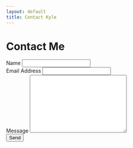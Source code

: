 ```yaml
---
layout: default
title: Contact Kyle
---
```


<div id="contact">
  <h1 class="pageTitle">Contact Me</h1>
  <form action="http://formspree.io/kyle@kyleniewiada.org" method="post" align="left">
    <label for="name">Name</label>    
    <input type="text" id="name" name="name" class="full-width"><br>
    <label for="email">Email Address</label>
    <input type="email" id="email" name="_replyto" class="full-width"><br>
    <label for="message">Message</label>
    <textarea name="message" id="message" cols="30" rows="10" class="full-width"></textarea><br>
    <input type="submit" value="Send" class="button">
  </form>
</div>
